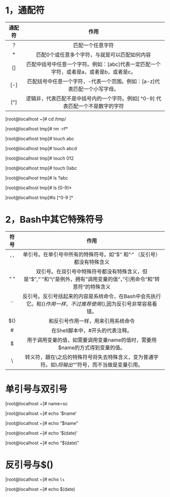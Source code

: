# 1，通配符

| 通配符 |                             作用                             |
| :----: | :----------------------------------------------------------: |
|   ？   |                       匹配一个任意字符                       |
|   *    |        匹配0个或任意多个字符，与就是可以匹配如何内容         |
|   []   | 匹配中括号中任意一个字符。例如：[abc]代表一定匹配一个字符，或者是a，或者是b，或者是c。 |
|  [-]   | 匹配括号中任意一个字符，-代表一个范围。例如：[a-z]代表匹配一个小写字母。 |
|  [^]   | 逻辑非，代表匹配不是中括号内的一个字符。例如[ ^0-9] 代表匹配一个不是数字的字符 |

[root@localhost ~]# cd /tmp/

[root@localhost  tmp]# rm -rf*

[root@localhost  tmp]# touch abc

[root@localhost  tmp]# touch abcd

[root@localhost  tmp]# touch 012

[root@localhost  tmp]# touch 0abc

[root@localhost  tmp]# ls ?abc

[root@localhost  tmp]# ls [0-9]*

[root@localhost  tmp]#ls [^0-9 \]*

# 2，Bash中其它特殊符号

| 符号 |                             作用                             |
| :--: | :----------------------------------------------------------: |
| ‘  ’ | 单引号。在单引号中所有的特殊符号。如“$‘’ 和”·“ （反引号）都没有特殊含义 |
| “  “ | 双引号。在双引号中特殊符号都没有特殊含义，但是“$”,“`”和“\”是例外，拥有”调用变量的值“，”引用命令“和”转意符“的特殊含义 |
|  ``  | 反引号。反引号括起来的内容是系统命令，在Bash中会先执行它。和$()作用一样，不过推荐使用$(),因为反引号非常容易看错。 |
| $()  |              和反引号作用一样，用来引用系统命令              |
|  #   |               在Shell脚本中，#开头的代表注释。               |
|  $   | 用于调用变量的值，如需要调用变量name的值时，需要用$name的方式得到变量的值。 |
|  \   | 转义符，跟在\之后的特殊符号将失去特殊含义，变为普通字符。如\\$将输出“$”符号，而不当做是变量引用。 |

# 单引号与双引号

[root@localhost  ~]# name=sc

[root@localhost  ~]# echo ‘$name’

[root@localhost  ~]# echo “$name”

[root@localhost  ~]#  echo ‘$(date)’

[root@localhost  ~]# echo “$(date)”

# 反引号与$()

[root@localhost  ~]#  echo `ls`

[root@localhost  ~]#  echo $(date)